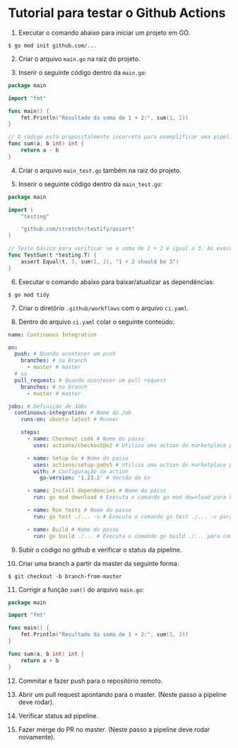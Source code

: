 # Tutorial para testar o Github Actions

1. Executar o comando abaixo para iniciar um projeto em GO.

```SHELL
$ go mod init github.com/...
```

2. Criar o arquivo `main.go` na raiz do projeto.

3. Inserir o seguinte código dentro da `main.go`:

```GO
package main

import "fmt"

func main() {
	fmt.Println("Resultado da soma de 1 + 2:", sum(1, 2))
}

// O código está propositalmente incorreto para exemplificar uma pipeline que rodará com erros.
func sum(a, b int) int {
	return a - b
}
```

4. Criar o arquivo `main_test.go` também na raiz do projeto.

5. Inserir o seguinte código dentro da `main_test.go`:

```GO
package main

import (
	"testing"

	"github.com/stretchr/testify/assert"
)

// Teste básico para verificar se a soma de 1 + 2 é igual a 3. Ao executar o deste, desta vez, ele deve falhar.
func TestSum(t *testing.T) {
	assert.Equal(t, 3, sum(1, 2), "1 + 2 should be 3")
}
```

6. Executar o comando abaixo para baixar/atualizar as dependências:

```SHELL
$ go mod tidy
```

7. Criar o diretório `.github/workflows` com o arquivo `ci.yaml`.

8. Dentro do arquivo `ci.yaml` colar o seguinte conteúdo:

```YAML
name: Continuous Integration

on:
  push: # Quando acontecer um push
    branches: # na Branch
      - master # master
  # ou
  pull_request: # Quando acontecer um pull request
    branches: # na branch
      - master # master

jobs: # Definição de Jobs
  continuous-integration: # Nome do Job
    runs-on: ubuntu-latest # Runner

    steps:
      - name: Checkout code # Nome do passo
        uses: actions/checkout@v2 # Utiliza uma action do marketplace para fazer checkout do código

      - name: Setup Go # Nome do passo
        uses: actions/setup-go@v5 # Utiliza uma action do marketplace para configurar o ambiente go
        with: # Configuração da action
          go-version: '1.23.2' # Versão do Go

      - name: Install dependencies # Nome do passo
        run: go mod download # Executa o comando go mod download para baixar as dependências

      - name: Run tests # Nome do passo
        run: go test ./... -v # Executa o comando go test ./... -v para rodar os testes

      - name: Build # Nome do passo
        run: go build ./... # Executa o comando go build ./... para compilar o código
```

9. Subir o código no github e verificar o status da pipeline.

10. Criar uma branch a partir da master da seguinte forma:

```SHELL
$ git checkout -b branch-from-master
```

11. Corrigir a função `sum()` do arquivo `main.go`:

```GO
package main

import "fmt"

func main() {
	fmt.Println("Resultado da soma de 1 + 2:", sum(1, 2))
}

func sum(a, b int) int {
	return a + b
}
```

12. Commitar e fazer push para o repositório remoto.

13. Abrir um pull request apontando para o master. (Neste passo a pipeline deve rodar).

14. Verificar status ad pipeline.

15. Fazer merge do PR no master. (Neste passo a pipeline deve rodar novamente).